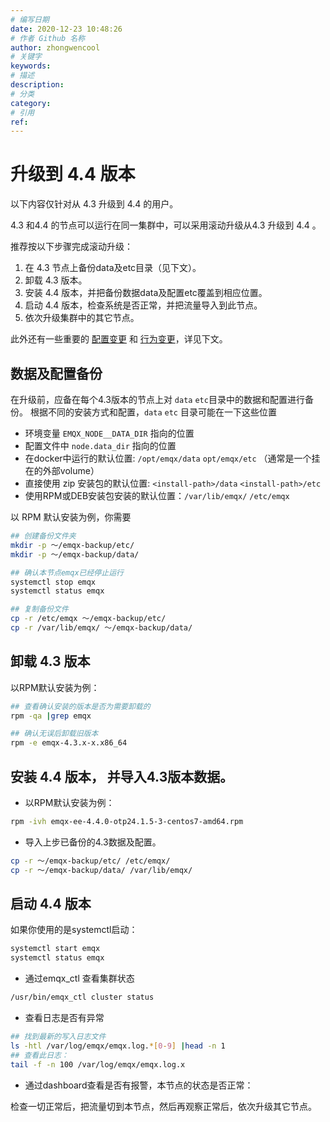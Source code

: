```yaml
---
# 编写日期
date: 2020-12-23 10:48:26
# 作者 Github 名称
author: zhongwencool
# 关键字
keywords:
# 描述
description:
# 分类
category:
# 引用
ref:
---
```


# 升级到 4.4 版本

以下内容仅针对从 4.3 升级到 4.4 的用户。

4.3 和4.4 的节点可以运行在同一集群中，可以采用滚动升级从4.3 升级到 4.4 。

推荐按以下步骤完成滚动升级：

1. 在 4.3 节点上备份data及etc目录（见下文）。
2. 卸载 4.3 版本。
3. 安装 4.4 版本，并把备份数据data及配置etc覆盖到相应位置。
4. 启动 4.4 版本，检查系统是否正常，并把流量导入到此节点。
5. 依次升级集群中的其它节点。

此外还有一些重要的 [配置变更](#重要的配置变更) 和 [行为变更](#重要的行为变更)，详见下文。

## 数据及配置备份

在升级前，应备在每个4.3版本的节点上对 `data` `etc`目录中的数据和配置进行备份。
根据不同的安装方式和配置，`data` `etc` 目录可能在一下这些位置

* 环境变量 `EMQX_NODE__DATA_DIR` 指向的位置
* 配置文件中 `node.data_dir` 指向的位置
* 在docker中运行的默认位置: `/opt/emqx/data` `opt/emqx/etc` （通常是一个挂在的外部volume）
* 直接使用 zip 安装包的默认位置: `<install-path>/data` `<install-path>/etc`
* 使用RPM或DEB安装包安装的默认位置：`/var/lib/emqx/` `/etc/emqx`

以 RPM 默认安装为例，你需要

```bash
## 创建备份文件夹
mkdir -p ～/emqx-backup/etc/
mkdir -p ～/emqx-backup/data/

## 确认本节点emqx已经停止运行
systemctl stop emqx
systemctl status emqx

## 复制备份文件
cp -r /etc/emqx ～/emqx-backup/etc/
cp -r /var/lib/emqx/ ～/emqx-backup/data/
```

## 卸载 4.3 版本

以RPM默认安装为例：

```bash
## 查看确认安装的版本是否为需要卸载的
rpm -qa |grep emqx

## 确认无误后卸载旧版本
rpm -e emqx-4.3.x-x.x86_64
```

## 安装 4.4 版本， 并导入4.3版本数据。
- 以RPM默认安装为例：

```bash
rpm -ivh emqx-ee-4.4.0-otp24.1.5-3-centos7-amd64.rpm
```

- 导入上步已备份的4.3数据及配置。

```bash
cp -r ～/emqx-backup/etc/ /etc/emqx/
cp -r ～/emqx-backup/data/ /var/lib/emqx/
```

## 启动 4.4 版本
如果你使用的是systemctl启动：

```bash
systemctl start emqx
systemctl status emqx
```

- 通过emqx_ctl 查看集群状态

```bash
/usr/bin/emqx_ctl cluster status

```

- 查看日志是否有异常

```bash
## 找到最新的写入日志文件
ls -htl /var/log/emqx/emqx.log.*[0-9] |head -n 1
## 查看此日志：
tail -f -n 100 /var/log/emqx/emqx.log.x
```

- 通过dashboard查看是否有报警，本节点的状态是否正常：

检查一切正常后，把流量切到本节点，然后再观察正常后，依次升级其它节点。

